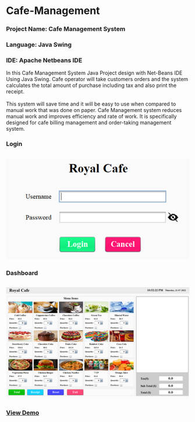 # Cafe-Management
### Project Name: Cafe Management System
### Language: Java Swing 
### IDE: Apache Netbeans IDE

In this Cafe Management System Java Project design with Net-Beans IDE Using Java Swing. Cafe operator will take customers orders and the system calculates the total amount of purchase including tax and also print the receipt.<br><br>
This system will save time and it will be easy to use when compared to manual work that was done on paper. Cafe Management system reduces manual work and improves efficiency and rate of work. It is specifically designed for cafe billing management and order-taking management system. 

### Login
<h2 align="center">
   <img src="interface/login.png"/>
</h2>

### Dashboard
<h2 align="center">
   <img src="interface/cafe management.png"/>
</h2>

### <a href='https://youtu.be/N0n3PYCq94E'>View Demo</a>
